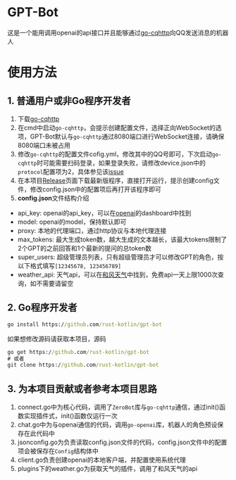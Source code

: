 # GPT-Bot
这是一个能用调用openai的api接口并且能够通过[go-cqhttp](https://github.com/Mrs4s/go-cqhttp)向QQ发送消息的机器人
# 使用方法
## 1. 普通用户或非Go程序开发者
1. 下载[go-cqhttp](https://github.com/Mrs4s/go-cqhttp/releases)
2. 在cmd中启动`go-cqhttp`，会提示创建配置文件，选择正向WebSocket的选项，GPT-Bot默认与`go-cqhttp`通过8080端口进行WebSocket连接，请确保8080端口未被占用
3. 修改`go-cqhttp`的配置文件cofig.yml，修改其中的QQ号即可，下次启动`go-cqhttp`时可能需要扫码登录，如果登录失败，请修改device.json中的`protocol`配置项为2，具体参见该[issue](https://github.com/Mrs4s/go-cqhttp/issues/1942)
4. 在本项目[Release](https://github.com/rust-kotlin/gpt-bot/releases)页面下载最新版程序，直接打开运行，提示创建config文件，修改config.json中的配置项后再打开该程序即可
5. **config.json**文件结构介绍
- api_key: openai的api_key，可以在[openai](https://platform.openai.com/)的dashboard中找到
- model: openai的model，保持默认即可
- proxy: 本地的代理端口，通过http协议与本地代理连接
- max_tokens: 最大生成token数，越大生成的文本越长，该最大tokens限制了2个GPT的之前回答和1个最新的提问的总token数
- super_users: 超级管理员列表，只有超级管理员才可以修改GPT的角色，按以下格式填写`[12345678, 123456789]`
- weather_api: 天气api，可以在[和风天气](https://id.qweather.com/)中找到，免费api一天上限1000次查询，如不需要请留空
## 2. Go程序开发者
```cmd
go install https://github.com/rust-kotlin/gpt-bot
```
如果想修改源码请获取本项目，源码
```cmd
go get https://github.com/rust-kotlin/gpt-bot
# 或者
git clone https://github.com/rust-kotlin/gpt-bot
```
## 3. 为本项目贡献或者参考本项目思路
1. connect.go中为核心代码，调用了`ZeroBot`库与`go-cqhttp`通信，通过init()函数实现插件式，init()函数仅运行一次
2. chat.go中为与openai通信的代码，调用`go-openai`库，机器人的角色预设保存在此代码中
3. jsonconfig.go为负责读取config.json文件的代码，config.json文件中的配置项会被保存在`Config`结构体中
4. client.go负责创建openai的本地客户端，并配置使用系统代理
5. plugins下的weather.go为获取天气的插件，调用了和风天气的api

